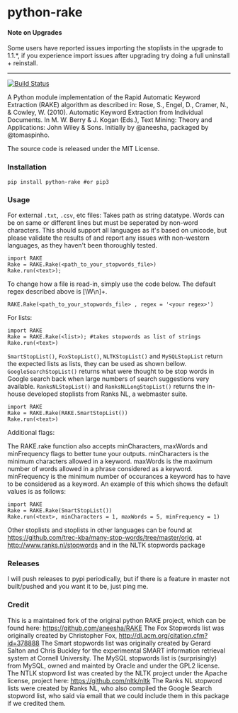 python-rake
====

#### Note on Upgrades
Some users have reported issues importing the stoplists in the upgrade to 1.1.\*, if you experience import issues after upgrading try doing a full uninstall + reinstall. 

---

[![Build Status](https://travis-ci.org/fabianvf/python-rake.svg?branch=master)](https://travis-ci.org/fabianvf/python-rake)

A Python module implementation of the Rapid Automatic Keyword Extraction (RAKE) algorithm as described in: Rose, S., Engel, D., Cramer, N., & Cowley, W. (2010). Automatic Keyword Extraction from Individual Documents. In M. W. Berry & J. Kogan (Eds.), Text Mining: Theory and Applications: John Wiley & Sons. Initially by @aneesha, packaged by @tomaspinho.

The source code is released under the MIT License.

### Installation ###
    pip install python-rake #or pip3

### Usage ###
For external `.txt`, `.csv`, etc files:
Takes path as string datatype. Words can be on same or different lines but must be seperated by non-word characters. This should support all languages as it's based on unicode, but please validate the results of and report any issues with non-western languages, as they haven't been thoroughly tested.

    import RAKE
    Rake = RAKE.Rake(<path_to_your_stopwords_file>)
    Rake.run(<text>);

To change how a file is read-in, simply use the code below. The default regex described above is [\W\n]+.

    RAKE.Rake(<path_to_your_stopwords_file> , regex = '<your regex>')

For lists:

    import RAKE
    Rake = RAKE.Rake(<list>); #takes stopwords as list of strings
    Rake.run(<text>)

`SmartStopList()`, `FoxStopList()`, `NLTKStopList()` and `MySQLStopList` return the expected lists as lists, they can be used as shown bellow. `GoogleSearchStopList()` returns what were thought to be stop words in Google search back when large numbers of search suggestions very available. `RanksNLStopList()` and `RanksNLLongStopList()` returns the in-house developed stoplists from Ranks NL, a webmaster suite. 

    import RAKE
    Rake = RAKE.Rake(RAKE.SmartStopList())
    Rake.run(<text>)
    
Additional flags:
    
The RAKE.rake function also accepts minCharacters, maxWords and minFrequency flags to better tune your outputs. minCharacters is the minimum characters allowed in a keyword. maxWords is the maximum number of words allowed in a phrase considered as a keyword. minFrequency is the minimum number of occurances a keyword has to have to be considered as a keyword. An example of this which shows the default values is as follows:

    import RAKE
    Rake = RAKE.Rake(SmartStopList())
    Rake.run(<text>, minCharacters = 1, maxWords = 5, minFrequency = 1)

Other stoplists and stoplists in other languages can be found at https://github.com/trec-kba/many-stop-words/tree/master/orig, at http://www.ranks.nl/stopwords and in the NLTK stopwords package
    
### Releases ###
I will push releases to pypi periodically, but if there is a feature in master not built/pushed and you want it to be, just ping me.
 
### Credit ###
This is a maintained fork of the original python RAKE project, which can be found here: https://github.com/aneesha/RAKE
The Fox Stopwords list was originally created by Christopher Fox, http://dl.acm.org/citation.cfm?id=378888
The Smart stopwords list was originally created by Gerard Salton and Chris Buckley for the experimental SMART information retrieval system at Cornell University.
The MySQL stopwords list is (surprisingly) from MySQL, owned and mainted by Oracle and under the GPL2 license.
The NTLK stopword list was created by the NLTK project under the Apache license, project here: https://github.com/nltk/nltk
The Ranks NL stopword lists were created by Ranks NL, who also compiled the Google Search stopword list, who said via email that we could include them in this package if we credited them.
